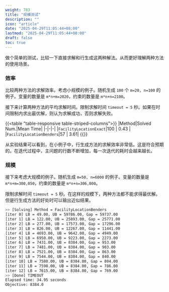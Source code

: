 ```yaml
---
weight: 783
title: "规模测试"
description: ""
icon: "article"
date: "2025-04-29T11:05:44+08:00"
lastmod: "2025-04-29T11:05:44+08:00"
draft: false
toc: true
---
```


做个简单的测试，比较一下直接求解和行生成这两种解法。从而更好理解两种方法的使用场景。

### 效率

比较两种方法的求解效率。考虑小规模的例子。随机生成 `100` 个 `m=20, n=100` 的例子。变量的数量是 `m*n+m=2020`，约束的数量是 `m*n+n=2100`。

接下来计算两种方法的平均求解时间。限制求解时间 `timeout = 5` 秒。如果在时间限制内求出最优解，则认为求解成功，否则求解失败。


{{<table  "table-responsive table-striped-columns">}}
|Method|Solved Num.|Mean Time|
|-|-|-|
|`FacilityLocationExact`|100 | 0.43 |
|`FacilityLocationBenders`|57 | 3.61|
{{</table>}}

从实验结果可以看到，在小例子中，行生成方法的求解效率非常低。这是符合预期的。在迭代过程中，主问题的行数不断增加，每一次迭代的耗时会越来越长。

### 规模

接下来考虑大规模的例子。随机生成 `m=50, n=6000` 的例子。变量的数量是 `m*n+m=300,050`，约束的数量是 `m*n+n=306,000`。

限制求解时间 `timeout = 5` 秒。在这样的规模下，两种方法都不能求得最优解。但是行生成方法的好处时可以输出近似结果。

```bash
>> [Solving] Method = FacilityLocationBenders
[iter 0] LB = 49.00, UB = 59786.00, Gap = 59737.00
[iter 1] LB = 122.00, UB = 25893.00, Gap = 25771.00
[iter 2] LB = 277.00, UB = 17573.00, Gap = 17296.00
[iter 3] LB = 826.00, UB = 12267.00, Gap = 11441.00
[iter 4] LB = 4693.00, UB = 9642.00, Gap = 4949.00
[iter 5] LB = 6950.00, UB = 9223.00, Gap = 2273.00
[iter 6] LB = 7431.00, UB = 8384.00, Gap = 953.00
[iter 7] LB = 7481.00, UB = 8384.00, Gap = 903.00
[iter 8] LB = 7521.00, UB = 8384.00, Gap = 863.00
[iter 9] LB = 7544.00, UB = 8384.00, Gap = 840.00
[iter 10] LB = 7580.00, UB = 8384.00, Gap = 804.00
[iter 11] LB = 7598.00, UB = 8384.00, Gap = 786.00
[iter 12] LB = 7615.00, UB = 8384.00, Gap = 769.00
>> [Done] TIMEOUT
Elapsed time: 34.95 seconds
Objective: 8384.0
```
